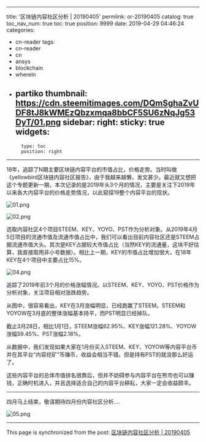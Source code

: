 
---
title: '区块链内容社区分析 | 20190405'
permlink: or-20190405
catalog: true
toc_nav_num: true
toc: true
position: 9999
date: 2019-04-29 04:46:24
categories:
- cn-reader
tags:
- cn-reader
- cn
- ansys
- blockchain
- wherein
- partiko
thumbnail: https://cdn.steemitimages.com/DQmSghaZvUDF8tJ8kWMEzQbzxmqa8bbCF5SU6zNqJg53DyT/01.png
sidebar:
    right:
        sticky: true
widgets:
    -
        type: toc
        position: right
---


18年，追踪了N期主要区块链内容平台的市值占比，价格走势。当时叫做《yellowbird区块链内容社区报告》，由于我越来越懒，发文甚少。最近就又想把这个专题更新一期，本次记录的是2019年头3个月的情况，主要是关注下2019年以来各大内容平台的价格走势情况，以此窥探19整个内容平台的现状。

![01.png](https://cdn.steemitimages.com/DQmSghaZvUDF8tJ8kWMEzQbzxmqa8bbCF5SU6zNqJg53DyT/01.png)

![02.png](https://cdn.steemitimages.com/DQmc28b4wuSDRKkSGS6bvPfPHgcCPgYZYyRpqK6Z2bZktRE/02.png)

选取内容社区4个项目STEEM、KEY、YOYO、PST作为分析对象。从2019年4月5日项目的流通市值及流通市值占比中，我们可以看出目前内容社区还是STEEM占据流通市值大头。其次是KEY占据较大市值占比（当然KEY的流通量，这块不好估算，我直接取用非小号数据）。相比上一期，KEY的市值占比增加很大，在18年KEY在4个项目中主要占比15%。

![04.png](https://cdn.steemitimages.com/DQmUDsoittS3AM7bKu4mWtTX2PFSfaDJN9WYV5Dh2QKh2Ha/04.png)

追踪了2019年前3个月的价格涨幅情况。以STEEM、KEY、YOYO、PST价格作为分析对象，关注项目相对涨跌趋势。

从图中，很容易看出，KEY在3月涨幅明显，已经跑赢了STEEM。STEEM和YOYOW在3月底的整体涨幅基本持平，而PST明显已经掉队。

截止3月28日，相比1月1日，STEEM涨幅62.95%、KEY涨幅121.28%、YOYOW涨幅59.45%、PST涨幅2.18%。

从数据中，我们发现如果大家在1月份买入STEEM、KEY、YOYOW等内容平台币并在其平台“内容挖矿”币赚币，收益会相当不错。但是持有PST的就没那么好运了。

这些内容平台的总体市值排名很靠后，但并不妨碍参与内容平台在熊市也可以赚钱，正确时机进入，并且选择适合自己的内容平台耕耘，大家一定会收益颇丰。

---

四月马上结束，敬请期待四月份内容社区分析....

![05.png](https://cdn.steemitimages.com/DQmXMHQqytM9fhcD3B1tij1AYUc9148uFKgheH3cHRerScd/05.png)

- - -

This page is synchronized from the post: [区块链内容社区分析 | 20190405](https://steemit.com/@yellowbird/or-20190405)
